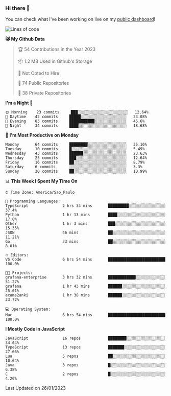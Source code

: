 ### Hi there 👋

<!--
**guicaulada/guicaulada** is a ✨ _special_ ✨ repository because its `README.md` (this file) appears on your GitHub profile.

Here are some ideas to get you started:

- 🔭 I’m currently working on ...
- 🌱 I’m currently learning ...
- 👯 I’m looking to collaborate on ...
- 🤔 I’m looking for help with ...
- 💬 Ask me about ...
- 📫 How to reach me: ...
- 😄 Pronouns: ...
- ⚡ Fun fact: ...
-->

You can check what I've been working on live on my [public dashboard](https://guicaulada.grafana.net/public-dashboards/e00f2ad838544b02826e8c075c05df45?orgId=1&refresh=30s)!

<!--START_SECTION:waka-->
![Lines of code](https://img.shields.io/badge/From%20Hello%20World%20I%27ve%20Written-45552%20lines%20of%20code-blue)

**🐱 My Github Data** 

> 🏆 54 Contributions in the Year 2023
 > 
> 📦 1.2 MB Used in Github's Storage 
 > 
> 🚫 Not Opted to Hire
 > 
> 📜 74 Public Repositories 
 > 
> 🔑 38 Private Repositories  
 > 
**I'm a Night 🦉** 

```text
🌞 Morning    23 commits     ███░░░░░░░░░░░░░░░░░░░░░░   12.64% 
🌆 Daytime    42 commits     █████░░░░░░░░░░░░░░░░░░░░   23.08% 
🌃 Evening    83 commits     ███████████░░░░░░░░░░░░░░   45.6% 
🌙 Night      34 commits     ████░░░░░░░░░░░░░░░░░░░░░   18.68%

```
📅 **I'm Most Productive on Monday** 

```text
Monday       64 commits     ████████░░░░░░░░░░░░░░░░░   35.16% 
Tuesday      10 commits     █░░░░░░░░░░░░░░░░░░░░░░░░   5.49% 
Wednesday    43 commits     ██████░░░░░░░░░░░░░░░░░░░   23.63% 
Thursday     23 commits     ███░░░░░░░░░░░░░░░░░░░░░░   12.64% 
Friday       16 commits     ██░░░░░░░░░░░░░░░░░░░░░░░   8.79% 
Saturday     6 commits      ░░░░░░░░░░░░░░░░░░░░░░░░░   3.3% 
Sunday       20 commits     ██░░░░░░░░░░░░░░░░░░░░░░░   10.99%

```


📊 **This Week I Spent My Time On** 

```text
⌚︎ Time Zone: America/Sao_Paulo

💬 Programming Languages: 
TypeScript               2 hrs 34 mins       █████████░░░░░░░░░░░░░░░░   37.4% 
Python                   1 hr 13 mins        ████░░░░░░░░░░░░░░░░░░░░░   17.8% 
Other                    1 hr 3 mins         ███░░░░░░░░░░░░░░░░░░░░░░   15.35% 
JSON                     46 mins             ██░░░░░░░░░░░░░░░░░░░░░░░   11.21% 
Go                       33 mins             ██░░░░░░░░░░░░░░░░░░░░░░░   8.01%

🔥 Editors: 
VS Code                  6 hrs 54 mins       █████████████████████████   100.0%

🐱‍💻 Projects: 
grafana-enterprise       3 hrs 32 mins       ████████████░░░░░░░░░░░░░   51.27% 
grafana                  1 hr 43 mins        ██████░░░░░░░░░░░░░░░░░░░   25.01% 
exams2anki               1 hr 38 mins        ██████░░░░░░░░░░░░░░░░░░░   23.72%

💻 Operating System: 
Mac                      6 hrs 54 mins       █████████████████████████   100.0%

```

**I Mostly Code in JavaScript** 

```text
JavaScript               16 repos            ████████░░░░░░░░░░░░░░░░░   34.04% 
TypeScript               13 repos            ███████░░░░░░░░░░░░░░░░░░   27.66% 
Lua                      5 repos             ██░░░░░░░░░░░░░░░░░░░░░░░   10.64% 
Java                     3 repos             █░░░░░░░░░░░░░░░░░░░░░░░░   6.38% 
C                        2 repos             █░░░░░░░░░░░░░░░░░░░░░░░░   4.26%

```



 Last Updated on 26/01/2023
<!--END_SECTION:waka-->
